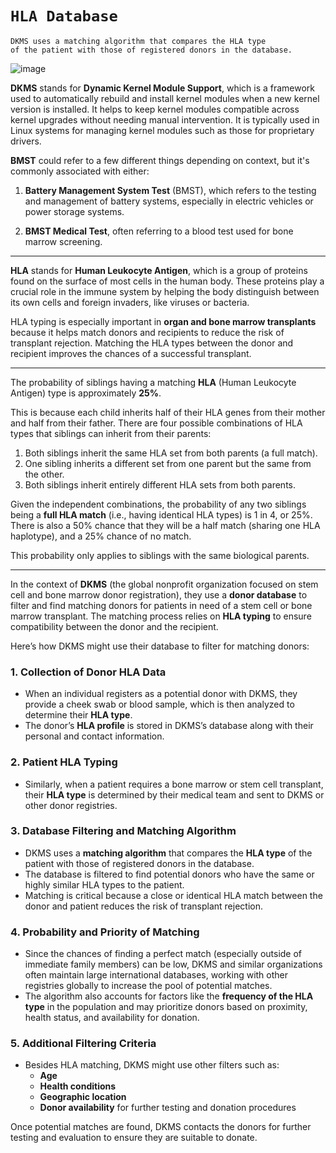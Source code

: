 # `HLA Database`

```
DKMS uses a matching algorithm that compares the HLA type
of the patient with those of registered donors in the database.
```

![image](https://github.com/user-attachments/assets/067f73c9-e149-4a37-af47-9e9dc47877cb)

**DKMS** stands for **Dynamic Kernel Module Support**, which is a framework used to automatically rebuild and install kernel modules when a new kernel version is installed. It helps to keep kernel modules compatible across kernel upgrades without needing manual intervention. It is typically used in Linux systems for managing kernel modules such as those for proprietary drivers.

**BMST** could refer to a few different things depending on context, but it's commonly associated with either:

1. **Battery Management System Test** (BMST), which refers to the testing and management of battery systems, especially in electric vehicles or power storage systems.
   
2. **BMST Medical Test**, often referring to a blood test used for bone marrow screening.

---

**HLA** stands for **Human Leukocyte Antigen**, which is a group of proteins found on the surface of most cells in the human body. These proteins play a crucial role in the immune system by helping the body distinguish between its own cells and foreign invaders, like viruses or bacteria.

HLA typing is especially important in **organ and bone marrow transplants** because it helps match donors and recipients to reduce the risk of transplant rejection. Matching the HLA types between the donor and recipient improves the chances of a successful transplant.

---

The probability of siblings having a matching **HLA** (Human Leukocyte Antigen) type is approximately **25%**.

This is because each child inherits half of their HLA genes from their mother and half from their father. There are four possible combinations of HLA types that siblings can inherit from their parents:

1. Both siblings inherit the same HLA set from both parents (a full match).
2. One sibling inherits a different set from one parent but the same from the other.
3. Both siblings inherit entirely different HLA sets from both parents.

Given the independent combinations, the probability of any two siblings being a **full HLA match** (i.e., having identical HLA types) is 1 in 4, or 25%. There is also a 50% chance that they will be a half match (sharing one HLA haplotype), and a 25% chance of no match.

This probability only applies to siblings with the same biological parents.

---

In the context of **DKMS** (the global nonprofit organization focused on stem cell and bone marrow donor registration), they use a **donor database** to filter and find matching donors for patients in need of a stem cell or bone marrow transplant. The matching process relies on **HLA typing** to ensure compatibility between the donor and the recipient.

Here’s how DKMS might use their database to filter for matching donors:

### 1. **Collection of Donor HLA Data**
   - When an individual registers as a potential donor with DKMS, they provide a cheek swab or blood sample, which is then analyzed to determine their **HLA type**.
   - The donor’s **HLA profile** is stored in DKMS’s database along with their personal and contact information.

### 2. **Patient HLA Typing**
   - Similarly, when a patient requires a bone marrow or stem cell transplant, their **HLA type** is determined by their medical team and sent to DKMS or other donor registries.

### 3. **Database Filtering and Matching Algorithm**
   - DKMS uses a **matching algorithm** that compares the **HLA type** of the patient with those of registered donors in the database.
   - The database is filtered to find potential donors who have the same or highly similar HLA types to the patient.
   - Matching is critical because a close or identical HLA match between the donor and patient reduces the risk of transplant rejection.

### 4. **Probability and Priority of Matching**
   - Since the chances of finding a perfect match (especially outside of immediate family members) can be low, DKMS and similar organizations often maintain large international databases, working with other registries globally to increase the pool of potential matches.
   - The algorithm also accounts for factors like the **frequency of the HLA type** in the population and may prioritize donors based on proximity, health status, and availability for donation.

### 5. **Additional Filtering Criteria**
   - Besides HLA matching, DKMS might use other filters such as:
     - **Age**
     - **Health conditions**
     - **Geographic location**
     - **Donor availability** for further testing and donation procedures

Once potential matches are found, DKMS contacts the donors for further testing and evaluation to ensure they are suitable to donate. 

